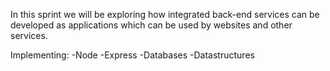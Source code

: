 In this sprint we will be exploring how integrated back-end services can be developed as applications which can be used by websites and other services. 

Implementing:
-Node
-Express
-Databases
-Datastructures
